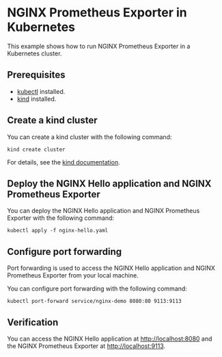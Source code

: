 # NGINX Prometheus Exporter in Kubernetes

This example shows how to run NGINX Prometheus Exporter in a Kubernetes cluster.

## Prerequisites

- [kubectl](https://kubernetes.io/docs/tasks/tools/#kubectl) installed.
- [kind](https://kind.sigs.k8s.io/) installed.

## Create a kind cluster

You can create a kind cluster with the following command:

```console
kind create cluster
```

For details, see the [kind documentation](https://kind.sigs.k8s.io/docs/user/quick-start/#creating-a-cluster).

## Deploy the NGINX Hello application and NGINX Prometheus Exporter

You can deploy the NGINX Hello application and NGINX Prometheus Exporter with the following command:

```console
kubectl apply -f nginx-hello.yaml
```

## Configure port forwarding

Port forwarding is used to access the NGINX Hello application and NGINX Prometheus Exporter from your local machine.

You can configure port forwarding with the following command:

```console
kubectl port-forward service/nginx-demo 8080:80 9113:9113
```

## Verification

You can access the NGINX Hello application at [http://localhost:8080](http://localhost:8080) and the
NGINX Prometheus Exporter at [http://localhost:9113](http://localhost:9113).
